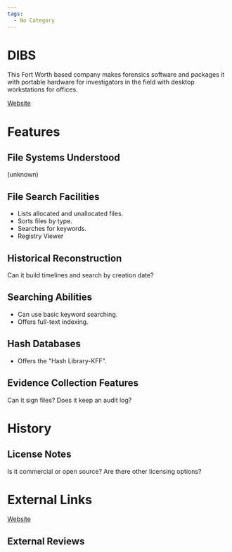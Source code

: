 ```yaml
---
tags:
  - No Category
---
```

# DIBS

This Fort Worth based company makes forensics software and packages it
with portable hardware for investigators in the field with desktop
workstations for offices.

[Website](http://www.dibsusa.com/)

# Features

## File Systems Understood

(unknown)

## File Search Facilities

- Lists allocated and unallocated files.
- Sorts files by type.
- Searches for keywords.
- Registry Viewer

## Historical Reconstruction

Can it build timelines and search by creation date?

## Searching Abilities

- Can use basic keyword searching.
- Offers full-text indexing.

## Hash Databases

- Offers the "Hash Library-KFF".

## Evidence Collection Features

Can it sign files? Does it keep an audit log?

# History

## License Notes

Is it commercial or open source? Are there other licensing options?

# External Links

[Website](http://www.dibsusa.com/)

## External Reviews